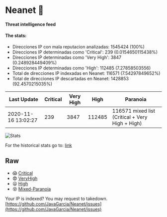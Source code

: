 # Neanet :hocho:
#### Threat intelligence feed
#### The stats:

- Direcciones IP con mala reputacion analizadas: 1545424 (100%)
- Direcciones IP determinadas como 'Critical':  239 (0.0154650115438%)
- Direcciones IP determinadas como 'Very High':  3847 (0.248928449409%)
- Direcciones IP determinadas como 'High':  112485 (7.27858503556)
- Total de direcciones IP indexadas en Neanet:  116571 (7.54297849652%)
- Total de direcciones IP descartadas en Neanet:  1428853 (92.4570215035%)

| Last Update | Critical | Very High | High | Paranoia |
| --- | --- | --- | --- | --- |
| 2020-11-16 13:02:27 | 239 | 3847 | 112485 | 116571 mixed list (Critical + Very High + High)|

![Stats](https://docs.google.com/spreadsheets/d/e/2PACX-1vSnaNMIXVabIpDJjufMlzH7poXnshF3mgd8Is1g9ytUEzVsP5my4Trn8f-xkoLLQ38xpL3HtmUexLo6/pubchart?oid=501124687&format=image)

For the historical stats go to: [link](/stats.csv)
## Raw
- :scream: [Critical](https://raw.githubusercontent.com/JavaGarcia/Neanet/master/blacklists/neanet_critical.txt)
- :fearful: [VeryHigh](https://raw.githubusercontent.com/JavaGarcia/Neanet/master/blacklists/neanet_veryHigh.txtt)
- :frowning: [High](https://raw.githubusercontent.com/JavaGarcia/Neanet/master/blacklists/neanet_high.txt)
- :dizzy_face: [Mixed-Paranoia](https://raw.githubusercontent.com/JavaGarcia/Neanet/master/blacklists/neanet_all.txt)


Your IP is indexed? You may request to takedown. [https://github.com/JavaGarcia/Neanet/issues](https://github.com/JavaGarcia/Neanet/issues)









































































































































































































































































































































































































































































































































































































































































































































































































































































































































































































































































































































































































































































































































































































































































































































































































































































































































































































































































































































































































































































































































































































































































